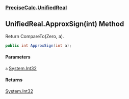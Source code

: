 ### [PreciseCalc](PreciseCalc.md 'PreciseCalc').[UnifiedReal](PreciseCalc.UnifiedReal.md 'PreciseCalc.UnifiedReal')

## UnifiedReal.ApproxSign(int) Method

Return CompareTo(Zero, a).

```csharp
public int ApproxSign(int a);
```
#### Parameters

<a name='PreciseCalc.UnifiedReal.ApproxSign(int).a'></a>

`a` [System.Int32](https://docs.microsoft.com/en-us/dotnet/api/System.Int32 'System.Int32')

#### Returns
[System.Int32](https://docs.microsoft.com/en-us/dotnet/api/System.Int32 'System.Int32')